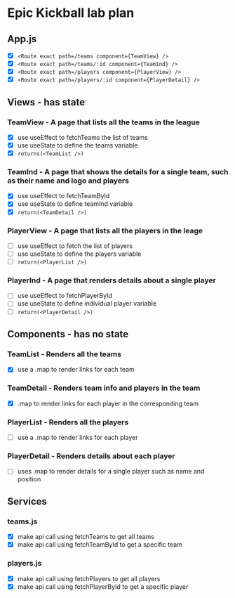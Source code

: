 # Epic Kickball lab plan

## App.js

- [x] `<Route exact path=/teams component={TeamView} />`
- [x] `<Route exact path=/teams/:id component={TeamInd} />`
- [x] `<Route exact path=/players component={PlayerView} /> `
- [x] `<Route exact path=/players/:id component={PlayerDetail} />`

## Views - has state

### TeamView - A page that lists all the teams in the league

- [x] use useEffect to fetchTeams the list of teams
- [x] use useState to define the teams variable
- [x] `returns(<TeamList />)`

### TeamInd - A page that shows the details for a single team, such as their name and logo and players

- [x] use useEffect to fetchTeamById
- [x] use useState to define teamInd variable
- [x] `return(<TeamDetail />)`

### PlayerView - A page that lists all the players in the leage

- [ ] use useEffect to fetch the list of players
- [ ] use useState to define the players variable
- [ ] `return(<PlayerList />)`

### PlayerInd - A page that renders details about a single player

- [ ] use useEffect to fetchPlayerById
- [ ] use useState to define individual player variable
- [ ] `return(<PlayerDetail />)`

## Components - has no state

### TeamList - Renders all the teams

- [x] use a .map to render links for each team

### TeamDetail - Renders team info and players in the team

- [x] .map to render links for each player in the corresponding team

### PlayerList - Renders all the players

- [ ] use a .map to render links for each player

### PlayerDetail - Renders details about each player

- [ ] uses .map to render details for a single player such as name and position

## Services

### teams.js

- [x] make api call using fetchTeams to get all teams
- [x] make api call using fetchTeamById to get a specific team

### players.js

- [x] make api call using fetchPlayers to get all players
- [x] make api call using fetchPlayerById to get a specific player
